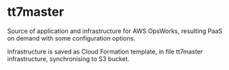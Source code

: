 # tt7master
Source of application and infrastructure for AWS OpsWorks, resulting PaaS on demand with some configuration options.

Infrastructure is saved as Cloud Formation template, in file tt7master infrastructure, synchronising to S3 bucket.
 

